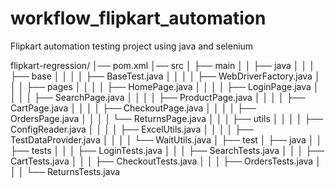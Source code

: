 # workflow_flipkart_automation
Flipkart automation testing project using java and selenium

flipkart-regression/
│── pom.xml
│── src
│   ├── main
│   │    ├── java
│   │    │    ├── base
│   │    │    │    ├── BaseTest.java
│   │    │    │    ├── WebDriverFactory.java
│   │    │    ├── pages
│   │    │    │    ├── HomePage.java
│   │    │    │    ├── LoginPage.java
│   │    │    │    ├── SearchPage.java
│   │    │    │    ├── ProductPage.java
│   │    │    │    ├── CartPage.java
│   │    │    │    ├── CheckoutPage.java
│   │    │    │    ├── OrdersPage.java
│   │    │    │    └── ReturnsPage.java
│   │    │    ├── utils
│   │    │    │    ├── ConfigReader.java
│   │    │    │    ├── ExcelUtils.java
│   │    │    │    ├── TestDataProvider.java
│   │    │    │    └── WaitUtils.java
│   ├── test
│        ├── java
│        │    ├── tests
│        │    │    ├── LoginTests.java
│        │    │    ├── SearchTests.java
│        │    │    ├── CartTests.java
│        │    │    ├── CheckoutTests.java
│        │    │    ├── OrdersTests.java
│        │    │    └── ReturnsTests.java
